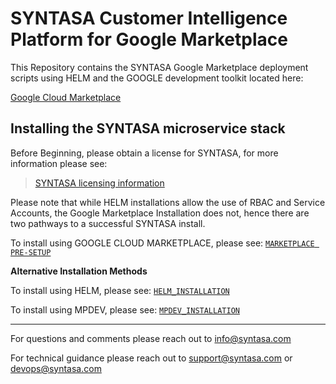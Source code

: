 # SYNTASA Customer Intelligence Platform for Google Marketplace
This Repository contains the SYNTASA Google Marketplace deployment scripts using HELM and the GOOGLE development toolkit located here:

[Google Cloud Marketplace](https://github.com/GoogleCloudPlatform/marketplace-k8s-app-tools)

## Installing the SYNTASA microservice stack

Before Beginning, please obtain a license for SYNTASA, for more information please see:

> [SYNTASA licensing information](/docs/SYN_LICENSE_INFO.md)

Please note that while HELM installations allow the use of RBAC and Service Accounts, the Google Marketplace Installation does not, hence there are two pathways to a successful SYNTASA install.

To install using GOOGLE CLOUD MARKETPLACE, please see: [`MARKETPLACE PRE-SETUP`](/docs/MARKEPLACE_PREREQUISITES.md)


**Alternative Installation Methods**

To install using HELM, please see: [`HELM_INSTALLATION`](/docs/HELM_INSTALLATION.md)

To install using MPDEV, please see: [`MPDEV_INSTALLATION`](/docs/MPDEV_INSTALLATION.md)

---

For questions and comments please reach out to info@syntasa.com

For technical guidance please reach out to support@syntasa.com or devops@syntasa.com